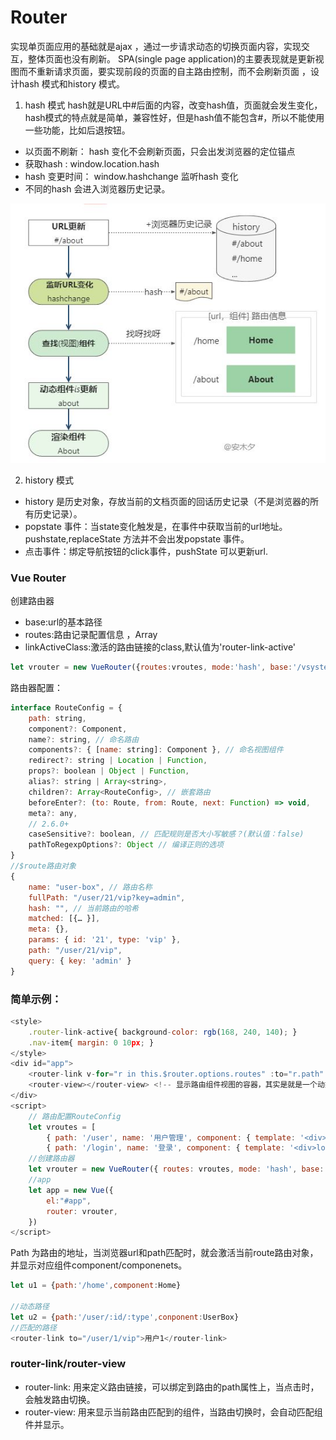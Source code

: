 # Router
实现单页面应用的基础就是ajax ，通过一步请求动态的切换页面内容，实现交互，整体页面也没有刷新。
SPA(single page application)的主要表现就是更新视图而不重新请求页面，要实现前段的页面的自主路由控制，而不会刷新页面 ，设计hash 模式和history 模式。

1. hash 模式
hash就是URL中#后面的内容，改变hash值，页面就会发生变化，hash模式的特点就是简单，兼容性好，但是hash值不能包含#，所以不能使用一些功能，比如后退按钮。
- 以页面不刷新： hash 变化不会刷新页面，只会出发浏览器的定位锚点
- 获取hash :  window.location.hash
- hash 变更时间： window.hashchange 监听hash 变化
- 不同的hash 会进入浏览器历史记录。

![alt text](p3.JPG)

2. history 模式
- history 是历史对象，存放当前的文档页面的回话历史记录（不是浏览器的所有历史记录）。
- popstate 事件：当state变化触发是，在事件中获取当前的url地址。pushstate,replaceState 方法并不会出发popstate 事件。
- 点击事件：绑定导航按钮的click事件，pushState 可以更新url.

### Vue Router 
创建路由器
- base:url的基本路径
- routes:路由记录配置信息 ，Array<RouteConfig>
- linkActiveClass:激活的路由链接的class,默认值为'router-link-active'
```javascript
let vrouter = new VueRouter({routes:vroutes, mode:'hash', base:'/vsystem/'});
```
路由器配置：
```javascript
interface RouteConfig = {
    path: string,
    component?: Component,
    name?: string, // 命名路由
    components?: { [name: string]: Component }, // 命名视图组件
    redirect?: string | Location | Function,
    props?: boolean | Object | Function,
    alias?: string | Array<string>,
    children?: Array<RouteConfig>, // 嵌套路由
    beforeEnter?: (to: Route, from: Route, next: Function) => void,
    meta?: any,
    // 2.6.0+
    caseSensitive?: boolean, // 匹配规则是否大小写敏感？(默认值：false)
    pathToRegexpOptions?: Object // 编译正则的选项
}
//$route路由对象
{
    name: "user-box", // 路由名称
    fullPath: "/user/21/vip?key=admin",
    hash: "", // 当前路由的哈希
    matched: [{… }],
    meta: {},
    params: { id: '21', type: 'vip' },
    path: "/user/21/vip",
    query: { key: 'admin' }
}
```

### 简单示例：
```javascript
<style>
    .router-link-active{ background-color: rgb(168, 240, 140); }
    .nav-item{ margin: 0 10px; }
</style>
<div id="app">
    <router-link v-for="r in this.$router.options.routes" :to="r.path" class="nav-item">{{r.name}}</router-link>
    <router-view></router-view> <!-- 显示路由组件视图的容器，其实是就是一个动态组件 -->
</div>
<script>
    // 路由配置RouteConfig
    let vroutes = [
        { path: '/user', name: '用户管理', component: { template: '<div>user component</div>' } },
        { path: '/login', name: '登录', component: { template: '<div>login component</div>' } }];
    //创建路由器
    let vrouter = new VueRouter({ routes: vroutes, mode: 'hash', base: '/vsystem/' });
    //app
    let app = new Vue({
        el:"#app",
        router: vrouter,
    })
</script>
```

Path 为路由的地址，当浏览器url和path匹配时，就会激活当前route路由对象，并显示对应组件component/componenets。

```javascript
let u1 = {path:'/home',component:Home}

//动态路径
let u2 = {path:'/user/:id/:type',conponent:UserBox}
//匹配的路径
<router-link to="/user/1/vip">用户1</router-link>
```

 ### router-link/router-view

- router-link: 用来定义路由链接，可以绑定到路由的path属性上，当点击时，会触发路由切换。
- router-view: 用来显示当前路由匹配到的组件，当路由切换时，会自动匹配组件并显示。

